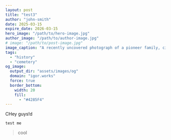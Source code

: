 ```yaml
---
layout: post
title: "test3"
author: "john-smith"
date: 2025-03-15
expire_date: 2026-03-15
hero_image: "/path/to/hero-image.jpg"
author_image: "/path/to/author-image.jpg"
# image: "/path/to/post-image.jpg"
image_caption: "A recently uncovered photograph of a pioneer family, circa 1850s."
tags:
  - "history"
  - "cemetery"
og_image:
  output_dir: "assets/images/og"
  domain: "igor.works"
  force: true
  border_bottom:
    width: 20
    fill:
      - "#4285F4"
---
```


CHey guys!d

```
test me
```

> cool 
